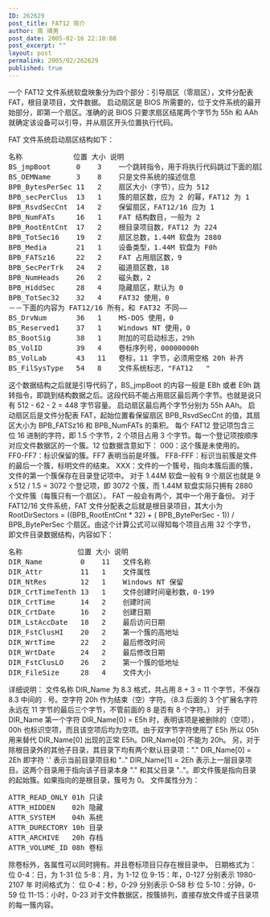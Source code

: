 ```yaml
---
ID: 262629
post_title: FAT12 简介
author: 南 靖男
post_date: 2005-02-16 22:10:08
post_excerpt: ""
layout: post
permalink: 2005/02/262629
published: true
---
```

一个 FAT12 文件系统软盘映象分为四个部分：引导扇区（零扇区），文件分配表 FAT，根目录项目，文件数据。
启动扇区是 BIOS 所需要的，位于文件系统的最开始部分，即第一个扇区。准确的说 BIOS 只要求扇区结尾两个字节为 55h 和 AAh 就确定该设备可以引导，并从扇区开头位置执行代码。
<!--more-->FAT 文件系统启动扇区结构如下：
<pre>名称            位置 大小 说明
BS_jmpBoot      0    3    一个跳转指令，用于将执行代码跳过下面的扇区信息。
BS_OEMName      3    8    只是文件系统的描述信息
BPB_BytesPerSec 11   2    扇区大小（字节），应为 512
BPB_secPerClus  13   1    簇的扇区数，应为 2 的幂，FAT12 为 1
BPB_RsvdSecCnt  14   2    保留扇区，FAT12/16 应为 1
BPB_NumFATs     16   1    FAT 结构数目，一般为 2
BPB_RootEntCnt  17   2    根目录项目数，FAT12 为 224
BPB_TotSec16    19   2    扇区总数，1.44M 软盘为 2880
BPB_Media       21   1    设备类型，1.44M 软盘为 F0h
BPB_FATSz16     22   2    FAT 占用扇区数，9
BPB_SecPerTrk   24   2    磁道扇区数，18
BPB_NumHeads    26   2    磁头数，2
BPB_HiddSec     28   4    隐藏扇区，默认为 0
BPB_TotSec32    32   4    FAT32 使用，0
－－下面的内容为 FAT12/16 所有，和 FAT32 不同——
BS_DrvNum       36   1    MS-DOS 使用，0
BS_Reserved1    37   1    Windows NT 使用，0
BS_BootSig      38   1    附加的可启动标志，29h
BS_VolID        39   4    卷标序列号，00000000h
BS_VolLab       43   11   卷标，11 字节，必须用空格 20h 补齐
BS_FilSysType   54   8    文件系统标志，"FAT12   "</pre>
这个数据结构之后就是引导代码了，BS_jmpBoot 的内容一般是 EBh 或者 E9h 跳转指令，即跳到结构数据之后。这段代码不能占用扇区最后两个字节。也就是说只有 512 - 62 - 2 = 448 字节容量。
启动扇区最后两个字节分别为 55h AAh。
启动扇区后是文件分配表 FAT，起始位置看保留扇区 BPB_RsvdSecCnt 的值，其扇区大小为 BPB_FATSz16 和 BPB_NumFATs 的乘积。
每个 FAT12 登记项包含三位 16 进制的字符，即 1.5 个字节，2 个项目占用 3 个字节。每一个登记项按顺序对应文件数据区的一个簇。12 位数据含意如下：
000：这个簇是未使用的。
FF0-FF7：标识保留的簇。FF7 表明当前是坏簇。
FF8-FFF：标识当前簇是文件的最后一个簇，标明文件的结束。
XXX：文件的一个簇号，指向本簇后面的簇，文件的第一个簇保存在目录登记项中。
对于 1.44M 软盘一般有 9 个扇区也就是 9 x 512 / 1.5 = 3072 个登记项，即 3072 个簇，而 1.44M 软盘实际只拥有 2880 个文件簇（每簇只有一个扇区）。
FAT 一般会有两个，其中一个用于备份。
对于 FAT12/16 文件系统，FAT 文件分配表之后就是根目录项目，其大小为 RootDirSectors = ((BPB_RootEntCnt * 32) + ( BPB_BytePerSec - 1)) / BPB_BytePerSec 个扇区。由这个计算公式可以得知每个项目占用 32 个字节，即文件目录数据结构，内容如下：
<pre>名称             位置 大小 说明
DIR_Name         0    11   文件名称
DIR_Attr         11   1    文件属性
DIR_NtRes        12   1    Windows NT 保留
DIR_CrtTimeTenth 13   1    文件创建时间毫秒数，0-199
DIR_CrtTime      14   2    创建时间
DIR_CrtDate      16   2    创建日期
DIR_LstAccDate   18   2    最后访问日期
DIR_FstClusHI    20   2    第一个簇的高地址
DIR_WrtTime      22   2    最后修改时间
DIR_WrtDate      24   2    最后修改日期
DIR_FstClusLO    26   2    第一个簇的低地址
DIR_FileSize     28   4    文件大小</pre>
详细说明：
文件名称 DIR_Name 为 8.3 格式，共占用 8 + 3 = 11 个字节，不保存 8.3 中间的 . 号。空字符 20h 作为结束（空）字符。（8.3 后面的 3 个扩展名字符永远在 11 字节的最后三个字节，不管前面的 8 是否有 8 个字符。）
对于 DIR_Name 第一个字符 DIR_Name[0] = E5h 时，表明该项是被删除的（空项），00h 也标识空项，而且该空项后均为空项。由于双字节字符使用了 E5h 所以 05h 用来替代 DIR_Name[0] 出现的正常 E5h。DIR_Name[0] 不能为 20h。
另，对于除根目录外的其他子目录，其目录下均有两个默认目录项："." DIR_Name[0] = 2Eh 即字符 '.' 表示当前目录项目和 ".." DIR_Name[1] = 2Eh 表示上一层目录项目。这两个目录用于指向该子目录本身 "." 和其父目录 ".."。即文件簇是指向目录的起始簇。如果指向的是根目录，簇号为 0。
文件属性分为：
<pre>ATTR_READ_ONLY 01h 只读
ATTR_HIDDEN    02h 隐藏
ATTR_SYSTEM    04h 系统
ATTR_DURECTORY 10h 目录
ATTR_ARCHIVE   20h 存档
ATTR_VOLUME_ID 08h 卷标</pre>
除卷标外，各属性可以同时拥有。并且卷标项目只存在根目录中。
日期格式为：
位 0-4：日，为 1-31
位 5-8：月，为 1-12
位 9-15：年，0-127 分别表示 1980-2107 年
时间格式为：
位 0-4：秒，0-29 分别表示 0-58 秒
位 5-10：分钟，0-59
位 11-15：小时，0-23
对于文件数据区，按簇排列，直接存放文件或子目录项的每一簇内容。